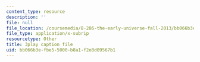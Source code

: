 ```yaml
---
content_type: resource
description: ''
file: null
file_location: /coursemedia/8-286-the-early-universe-fall-2013/bb066b3efbe55000b8a1f2e8d09567b1_m00PjHTq6jU.vtt
file_type: application/x-subrip
resourcetype: Other
title: 3play caption file
uid: bb066b3e-fbe5-5000-b8a1-f2e8d09567b1
---
```

